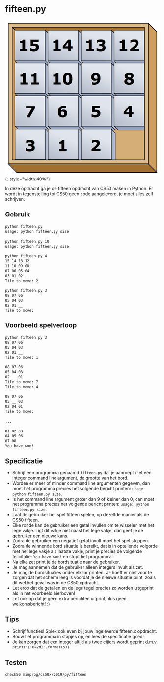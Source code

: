 # fifteen.py

![](fifteen.png){: style="width:40%"}

In deze opdracht ga je de fifteen opdracht van CS50 maken in Python. Er wordt in tegenstelling tot CS50 geen code aangeleverd, je moet alles zelf schrijven.


## Gebruik

	python fifteen.py
	usage: python fifteen.py size

	python fifteen.py 10
	usage: python fifteen.py size

	python fifteen.py 4
	15 14 13 12
	11 10 09 08
	07 06 05 04
	03 01 02 __
	Tile to move: 2

	python fifteen.py 3
	08 07 06
	05 04 03
	02 01 __
	Tile to move:


## Voorbeeld spelverloop

	python fifteen.py 3
	08 07 06
	05 04 03
	02 01 __
	Tile to move: 1

	08 07 06
	05 04 03
	02 __ 01
	Tile to move: 7
	Tile to move: 4

	08 07 06
	05 __ 03
	02 04 01
	Tile to move:

	...

	01 02 03
	04 05 06
	07 08 __
	You have won!

## Specificatie

* Schrijf een programma genaamd `fifteen.py` dat je aanroept met één integer command line argument, de grootte van het bord.
* Worden er meer of minder command line argumenten gegeven, dan moet het programma precies het volgende bericht printen: `usage: python fifteen.py size`.
* Is het command line argument groter dan 9 of kleiner dan 0, dan moet het programma precies het volgende bericht printen: `usage: python fifteen.py size`.
* Laat de gebruiker het spel fifteen spelen, op dezelfde manier als de CS50 fifteen.
* Elke ronde kan de gebruiker een getal invullen om te wisselen met het lege vakje. Ligt dit vakje niet naast het lege vakje, dan geef je de gebruiker een nieuwe kans.
* Zodra de gebruiker een negatief getal invult moet het spel stoppen.
* Zodra de winnende bord situatie is bereikt, dat is in optellende volgorde met het lege vakje als laatste vakje, print je precies de volgende felicitatie: `You have won!` en stopt het programma.
* Na elke zet print je de bordsituatie naar de gebruiker.
* Je mag aannemen dat de gebruiker alleen integers invult als zet.
* Je mag de bordsituaties onder elkaar printen. Je hoeft er niet voor te zorgen dat het scherm leeg is voordat je de nieuwe situatie print, zoals dit wel het geval was in de CS50 opdracht.
* Let erop dat de getallen en de lege tegel precies zo worden uitgeprint als in het voorbeeld hierboven!
* Let ook op dat je geen extra berichten uitprint, dus geen welkomsbericht! :)

## Tips

* Schrijf functies! Spiek ook even bij jouw ingeleverde fifteen.c opdracht.
* Bouw het programma in stapjes op, en lees de specificatie goed!
* Je kan zorgen dat een integer altijd als twee cijfers wordt geprint d.m.v. `print("{:0=2d}".format(5))`


## Testen

	check50 minprog/cs50x/2019/py/fifteen
